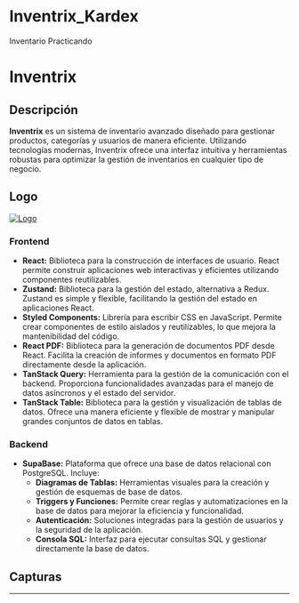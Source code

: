# Inventrix_Kardex
Inventario Practicando 
# Inventrix

## Descripción

**Inventrix** es un sistema de inventario avanzado diseñado para gestionar productos, categorías y usuarios de manera eficiente. Utilizando tecnologías modernas, Inventrix ofrece una interfaz intuitiva y herramientas robustas para optimizar la gestión de inventarios en cualquier tipo de negocio.

## Logo

[![Logo](https://i.postimg.cc/MGq09kbJ/DALL-E-2024-06-02-20-04-07-Logo-design-for-an-inventory-system-called-Inventrix-The-logo-should.webp)](https://postimg.cc/LJQZsbbx)

### Frontend

- **React:** Biblioteca para la construcción de interfaces de usuario. React permite construir aplicaciones web interactivas y eficientes utilizando componentes reutilizables.
- **Zustand:** Biblioteca para la gestión del estado, alternativa a Redux. Zustand es simple y flexible, facilitando la gestión del estado en aplicaciones React.
- **Styled Components:** Librería para escribir CSS en JavaScript. Permite crear componentes de estilo aislados y reutilizables, lo que mejora la mantenibilidad del código.
- **React PDF:** Biblioteca para la generación de documentos PDF desde React. Facilita la creación de informes y documentos en formato PDF directamente desde la aplicación.
- **TanStack Query:** Herramienta para la gestión de la comunicación con el backend. Proporciona funcionalidades avanzadas para el manejo de datos asíncronos y el estado del servidor.
- **TanStack Table:** Biblioteca para la gestión y visualización de tablas de datos. Ofrece una manera eficiente y flexible de mostrar y manipular grandes conjuntos de datos en tablas.

### Backend

- **SupaBase:** Plataforma que ofrece una base de datos relacional con PostgreSQL. Incluye:
  - **Diagramas de Tablas:** Herramientas visuales para la creación y gestión de esquemas de base de datos.
  - **Triggers y Funciones:** Permite crear reglas y automatizaciones en la base de datos para mejorar la eficiencia y funcionalidad.
  - **Autenticación:** Soluciones integradas para la gestión de usuarios y la seguridad de la aplicación.
  - **Consola SQL:** Interfaz para ejecutar consultas SQL y gestionar directamente la base de datos.

## Capturas



---
